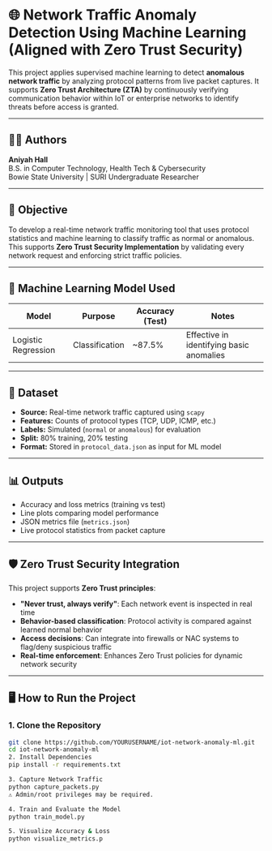 # 🌐 Network Traffic Anomaly Detection Using Machine Learning (Aligned with Zero Trust Security)

This project applies supervised machine learning to detect **anomalous network traffic** by analyzing protocol patterns from live packet captures. It supports **Zero Trust Architecture (ZTA)** by continuously verifying communication behavior within IoT or enterprise networks to identify threats before access is granted.

---

## 👩‍💻 Authors

**Aniyah Hall**  
B.S. in Computer Technology, Health Tech & Cybersecurity  
Bowie State University | SURI Undergraduate Researcher

---

## 🎯 Objective

To develop a real-time network traffic monitoring tool that uses protocol statistics and machine learning to classify traffic as normal or anomalous. This supports **Zero Trust Security Implementation** by validating every network request and enforcing strict traffic policies.

---

## 🧠 Machine Learning Model Used

| Model               | Purpose         | Accuracy (Test) | Notes                                       |
|---------------------|------------------|------------------|----------------------------------------------|
| Logistic Regression | Classification   | ~87.5%           | Effective in identifying basic anomalies     |

---

## 🧪 Dataset

- **Source:** Real-time network traffic captured using `scapy`
- **Features:** Counts of protocol types (TCP, UDP, ICMP, etc.)
- **Labels:** Simulated (`normal` or `anomalous`) for evaluation
- **Split:** 80% training, 20% testing
- **Format:** Stored in `protocol_data.json` as input for ML model

---

## 📊 Outputs

- Accuracy and loss metrics (training vs test)
- Line plots comparing model performance
- JSON metrics file (`metrics.json`)
- Live protocol statistics from packet capture

---

## 🛡️ Zero Trust Security Integration

This project supports **Zero Trust principles**:

- **"Never trust, always verify"**: Each network event is inspected in real time
- **Behavior-based classification**: Protocol activity is compared against learned normal behavior
- **Access decisions**: Can integrate into firewalls or NAC systems to flag/deny suspicious traffic
- **Real-time enforcement**: Enhances Zero Trust policies for dynamic network security

---

## 🖥️ How to Run the Project

### 1. Clone the Repository

```bash
git clone https://github.com/YOURUSERNAME/iot-network-anomaly-ml.git
cd iot-network-anomaly-ml
2. Install Dependencies
pip install -r requirements.txt

3. Capture Network Traffic
python capture_packets.py
⚠️ Admin/root privileges may be required.

4. Train and Evaluate the Model
python train_model.py

5. Visualize Accuracy & Loss
python visualize_metrics.p
